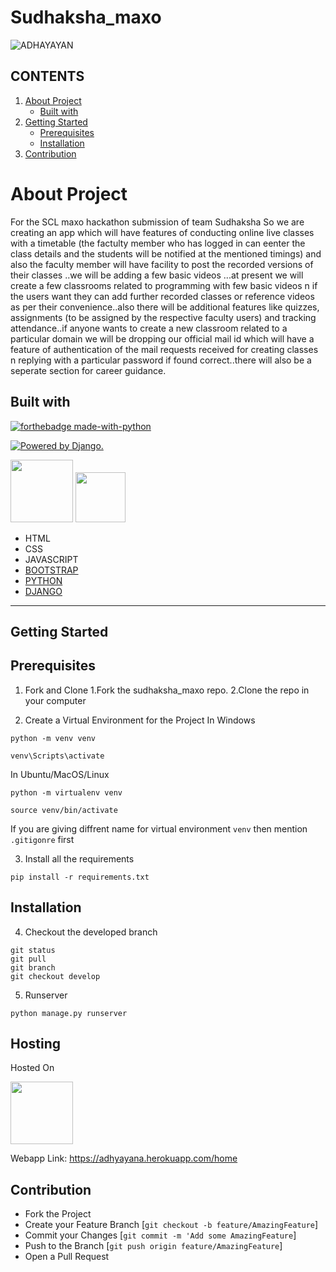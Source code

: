 # Sudhaksha_maxo

![ADHAYAYAN](https://user-images.githubusercontent.com/72095693/104127815-38e42480-538a-11eb-8676-70c7c67b9a1a.png)  

## CONTENTS
1. [About Project](https://github.com/Khushiraikar1/sudhaksha_maxo#about-project)
   - [ Built with](https://github.com/Khushiraikar1/sudhaksha_maxo#built-with)
2. [ Getting Started](https://github.com/Khushiraikar1/sudhaksha_maxo/blob/main/README.md#getting-started)
   - [Prerequisites](https://github.com/Khushiraikar1/sudhaksha_maxo#prerequisites)
   - [Installation](https://github.com/Khushiraikar1/sudhaksha_maxo#installation)
3. [Contribution](https://github.com/Khushiraikar1/sudhaksha_maxo/blob/main/README.md#contribution)
  
    

# About Project

For the SCL maxo hackathon submission of team Sudhaksha
So we are creating an app which will have features of conducting online live classes with a timetable (the factulty member who has logged in can eenter the class details and the students will be notified at the mentioned timings) and also the faculty member will have facility to post the recorded versions of their classes ..we will be adding a few basic videos ...at present we will create a few classrooms related to programming with few basic videos n if the users want they can add further recorded classes or reference videos as per their convenience..also there will be additional features like quizzes, assignments (to be assigned by the respective faculty users) and tracking attendance..if anyone wants to create a new classroom related to a particular domain we will be dropping our official mail id which will have a feature of authentication of the mail requests received for creating classes n replying with a particular password if found correct..there will also be a seperate section for career guidance.

## Built with
[![forthebadge made-with-python](http://ForTheBadge.com/images/badges/made-with-python.svg)](https://www.python.org/)

<a href="http://www.djangoproject.com/"><img src="https://www.djangoproject.com/m/img/badges/djangopowered126x54.gif" border="0" alt="Powered by Django." title="Powered by Django." /></a>

<img src="https://user-images.githubusercontent.com/69910165/104742945-19c20a00-5771-11eb-9b72-df48f7ab6464.png" height="100px" />  <img src="https://user-images.githubusercontent.com/69910165/104744454-e7b1a780-5772-11eb-8fda-df5f97bb1b17.png" height="80px" />

- HTML
- CSS
- JAVASCRIPT
- [BOOTSTRAP](https://getbootstrap.com/)
- [PYTHON](https://www.python.org/)
- [DJANGO](https://www.djangoproject.com/)

***
## Getting Started
 ## Prerequisites 
1. Fork and Clone
   1.Fork the sudhaksha_maxo repo.
   2.Clone the repo in your computer
   
2. Create a Virtual Environment for the Project
In Windows
```
python -m venv venv

venv\Scripts\activate

```
In Ubuntu/MacOS/Linux
```
python -m virtualenv venv

source venv/bin/activate

```
If you are giving diffrent name for virtual environment `venv` then mention `.gitigonre` first

3. Install all the requirements
```
pip install -r requirements.txt

```
## Installation
4. Checkout the developed branch
```
git status
git pull
git branch
git checkout develop

```
5. Runserver
```
python manage.py runserver

```
## Hosting

Hosted On

<a href="https://www.heroku.com/"><img src="https://user-images.githubusercontent.com/69910165/104746175-eda88800-5774-11eb-8508-ad1817750f37.jpg" border="0" height="100px" /></a>

Webapp Link: <a href="https://adhyayana.herokuapp.com/home">https://adhyayana.herokuapp.com/home</a>

## Contribution
- Fork the Project
- Create your Feature Branch [`git checkout -b feature/AmazingFeature`]
- Commit your Changes [`git commit -m 'Add some AmazingFeature`]
- Push to the Branch [`git push origin feature/AmazingFeature`]
- Open a Pull Request

